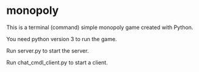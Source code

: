 # monopoly
<p>This is a terminal (command) simple monopoly game created with Python.</p>
<p>You need python version 3 to run the game.</p>
<p>Run server.py to start the server.</p>
<p>Run chat_cmdl_client.py to start a client.</p>
